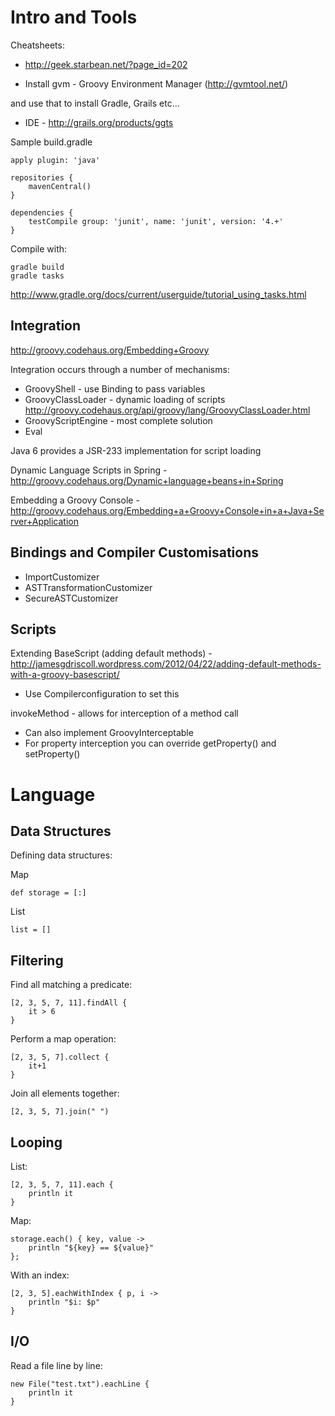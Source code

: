 Intro and Tools
===============

Cheatsheets:
* http://geek.starbean.net/?page_id=202

* Install gvm - Groovy Environment Manager (http://gvmtool.net/)

and use that to install Gradle, Grails etc...

* IDE - http://grails.org/products/ggts

Sample build.gradle

    apply plugin: 'java'

    repositories {
        mavenCentral()
    }
    
    dependencies {
        testCompile group: 'junit', name: 'junit', version: '4.+'
    }
  
Compile with:

    gradle build
    gradle tasks
    
http://www.gradle.org/docs/current/userguide/tutorial_using_tasks.html

Integration
-----------

http://groovy.codehaus.org/Embedding+Groovy

Integration occurs through a number of mechanisms:

* GroovyShell - use Binding to pass variables
* GroovyClassLoader - dynamic loading of scripts http://groovy.codehaus.org/api/groovy/lang/GroovyClassLoader.html
* GroovyScriptEngine - most complete solution
* Eval

Java 6 provides a JSR-233 implementation for script loading

Dynamic Language Scripts in Spring - http://groovy.codehaus.org/Dynamic+language+beans+in+Spring

Embedding a Groovy Console - http://groovy.codehaus.org/Embedding+a+Groovy+Console+in+a+Java+Server+Application

Bindings and Compiler Customisations
------------------------------------

* ImportCustomizer
* ASTTransformationCustomizer
* SecureASTCustomizer

Scripts
-------

Extending BaseScript (adding default methods) - http://jamesgdriscoll.wordpress.com/2012/04/22/adding-default-methods-with-a-groovy-basescript/
* Use Compilerconfiguration to set this

invokeMethod - allows for interception of a method call
* Can also implement GroovyInterceptable
* For property interception you can override getProperty() and setProperty()

Language
========

Data Structures
---------------

Defining data structures:

Map

    def storage = [:]
    
List

    list = []

Filtering
---------

Find all matching a predicate:

    [2, 3, 5, 7, 11].findAll { 
        it > 6 
    }
    
Perform a map operation:

    [2, 3, 5, 7].collect { 
        it+1 
    }
    
Join all elements together:

    [2, 3, 5, 7].join(" ")
    
Looping
-------

List:

    [2, 3, 5, 7, 11].each { 
        println it 
    }
    
Map:

    storage.each() { key, value -> 
        println "${key} == ${value}" 
    };
    
With an index:

    [2, 3, 5].eachWithIndex { p, i -> 
        println "$i: $p" 
    }
    
I/O
---

Read a file line by line:

    new File("test.txt").eachLine { 
        println it 
    }


